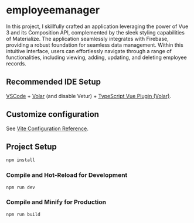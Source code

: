 # employeemanager

In this project, I skillfully crafted an application leveraging the power of Vue 3 and its Composition API, complemented by the sleek styling capabilities of Materialize. The application seamlessly integrates with Firebase, providing a robust foundation for seamless data management. Within this intuitive interface, users can effortlessly navigate through a range of functionalities, including viewing, adding, updating, and deleting employee records.


## Recommended IDE Setup

[VSCode](https://code.visualstudio.com/) + [Volar](https://marketplace.visualstudio.com/items?itemName=Vue.volar) (and disable Vetur) + [TypeScript Vue Plugin (Volar)](https://marketplace.visualstudio.com/items?itemName=Vue.vscode-typescript-vue-plugin).

## Customize configuration

See [Vite Configuration Reference](https://vitejs.dev/config/).

## Project Setup

```sh
npm install
```

### Compile and Hot-Reload for Development

```sh
npm run dev
```

### Compile and Minify for Production

```sh
npm run build
```
